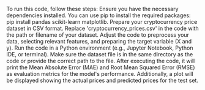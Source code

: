 To run this code, follow these steps:
Ensure you have the necessary dependencies installed. You can use pip to install the required packages: pip install pandas scikit-learn matplotlib.
Prepare your cryptocurrency price dataset in CSV format. Replace 'cryptocurrency_prices.csv' in the code with the path or filename of your dataset.
Adjust the code to preprocess your data, selecting relevant features, and preparing the target variable (X and y).
Run the code in a Python environment (e.g., Jupyter Notebook, Python IDE, or terminal). Make sure the dataset file is in the same directory as the code or provide the correct path to the file.
After executing the code, it will print the Mean Absolute Error (MAE) and Root Mean Squared Error (RMSE) as evaluation metrics for the model's performance.
Additionally, a plot will be displayed showing the actual prices and predicted prices for the test set.

